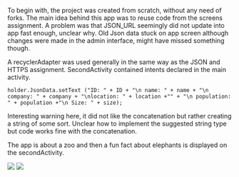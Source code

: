 
To begin with, the project was created from scratch, without any need of forks.
The main idea behind this app was to reuse code from the screens assignment.
A problem was that JSON_URL seemingly did not update into app fast enough, unclear why. Old Json data stuck on app screen although changes were made in the admin interface, might have missed something though. 

A recyclerAdapter was used generally in the same way as the JSON and HTTPS assignment. 
SecondActivity contained intents declared in the main activity. 

```holder.JsonData.setText ("ID: " + ID + "\n name: " + name + "\n company: " + company + "\nlocation: " + location +"" + "\n population: " + population +"\n Size: " + size);```

Interesting warning here, it did not like the concatenation but rather creating a string of some sort. Unclear how to implement the suggested string type but code works fine with the concatenation. 

The app is about a zoo and then a fun fact about elephants is displayed on the secondActivity.

























![](A1.png)
![](A2.png)
